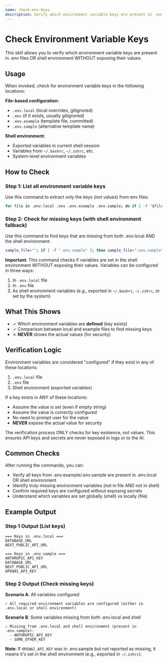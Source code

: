 ```yaml
---
name: check-env-keys
description: Verify which environment variable keys are present in .env files or shell environment without exposing their values. Use when you need to check env configuration or compare keys between .env files.
---
```


# Check Environment Variable Keys

This skill allows you to verify which environment variable keys are present in .env files OR shell environment WITHOUT exposing their values.

## Usage

When invoked, check for environment variable keys in the following locations:

**File-based configuration:**
- `.env.local` (local overrides, gitignored)
- `.env` (if it exists, usually gitignored)
- `.env.example` (template file, committed)
- `.env.sample` (alternative template name)

**Shell environment:**
- Exported variables in current shell session
- Variables from `~/.bashrc`, `~/.zshrc`, etc.
- System-level environment variables

## How to Check

### Step 1: List all environment variable keys

Use this command to extract only the keys (not values) from env files:

```bash
for file in .env.local .env .env.example .env.sample; do if [ -f "$file" ]; then echo "=== Keys in $file ==="; grep -v '^#' "$file" | grep -v '^[[:space:]]*$' | grep '=' | cut -d'=' -f1 | sort; echo ""; fi; done
```

### Step 2: Check for missing keys (with shell environment fallback)

Use this command to find keys that are missing from both .env.local AND the shell environment:

```bash
sample_file=""; if [ -f ".env.sample" ]; then sample_file=".env.sample"; elif [ -f ".env.example" ]; then sample_file=".env.example"; fi; local_file=""; if [ -f ".env.local" ]; then local_file=".env.local"; elif [ -f ".env" ]; then local_file=".env"; fi; if [ -n "$sample_file" ]; then sample_keys=$(grep -v '^#' "$sample_file" | grep -v '^[[:space:]]*$' | grep '=' | cut -d'=' -f1 | sort); local_keys=""; if [ -n "$local_file" ]; then local_keys=$(grep -v '^#' "$local_file" | grep -v '^[[:space:]]*$' | grep '=' | cut -d'=' -f1 | sort); fi; missing=""; for key in $sample_keys; do if [ -n "$local_keys" ] && echo "$local_keys" | grep -q "^$key$"; then continue; fi; if printenv "$key" >/dev/null 2>&1; then continue; fi; missing="$missing\n  - $key"; done; if [ -n "$missing" ]; then echo "⚠️ Missing from .env.local and shell environment (present in $sample_file):"; echo -e "$missing"; else echo "✓ All required environment variables are configured (either in .env.local or shell environment)"; fi; else echo "No .env.sample or .env.example file found"; fi
```

**Important**: This command checks if variables are set in the shell environment WITHOUT exposing their values. Variables can be configured in three ways:
1. In `.env.local` file
2. In `.env` file
3. As shell environment variables (e.g., exported in `~/.bashrc`, `~/.zshrc`, or set by the system)

## What This Shows

- ✓ Which environment variables are **defined** (key exists)
- ✓ Comparison between local and example files to find missing keys
- ✗ **NEVER** shows the actual values (for security)

## Verification Logic

Environment variables are considered "configured" if they exist in any of these locations:
1. `.env.local` file
2. `.env` file
3. Shell environment (exported variables)

If a key exists in ANY of these locations:
- Assume the value is set (even if empty string)
- Assume the value is correctly configured
- No need to prompt user for the value
- **NEVER** expose the actual value for security

The verification process ONLY checks for key existence, not values. This ensures API keys and secrets are never exposed in logs or to the AI.

## Common Checks

After running the commands, you can:
- Verify all keys from .env.example/.env.sample are present in .env.local OR shell environment
- Identify truly missing environment variables (not in file AND not in shell)
- Confirm required keys are configured without exposing secrets
- Understand which variables are set globally (shell) vs locally (file)

## Example Output

### Step 1 Output (List keys)
```
=== Keys in .env.local ===
DATABASE_URL
NEXT_PUBLIC_API_URL

=== Keys in .env.sample ===
ANTHROPIC_API_KEY
DATABASE_URL
NEXT_PUBLIC_API_URL
OPENAI_API_KEY
```

### Step 2 Output (Check missing keys)

**Scenario A**: All variables configured
```
✓ All required environment variables are configured (either in .env.local or shell environment)
```

**Scenario B**: Some variables missing from both .env.local and shell
```
⚠️ Missing from .env.local and shell environment (present in .env.sample):
  - ANTHROPIC_API_KEY
  - SOME_OTHER_KEY
```

**Note**: If `OPENAI_API_KEY` was in .env.sample but not reported as missing, it means it's set in the shell environment (e.g., exported in `~/.zshrc`).
